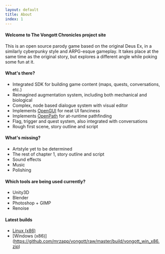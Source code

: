 ```yaml
---
layout: default
title: About
index: 1
---
```


#### Welcome to The Vongott Chronicles project site
This is an open source parody game based on the original Deus Ex, in a similarly cyberpunky style and ARPG-esque gameplay. It takes place at the same time as the original story, but explores a different angle while poking some fun at it.

#### What's there?
* Integrated SDK for building game content (maps, quests, conversations, etc.)
* Reimagined augmentation system, including both mechanical and biological
* Complex, node based dialogue system with visual editor
* Implements [OpenGUI](http://jeppezapp.com/opengui) for neat UI fanciness
* Implements [OpenPath](http://jeppezapp.com/openpath) for at-runtime pathfinding
* Flag, trigger and quest system, also integrated with conversations
* Rough first scene, story outline and script

#### What's missing?
* Artstyle yet to be determined
* The rest of chapter 1, story outline and script
* Sound effects
* Music
* Polishing

#### Which tools are being used currently?
* Unity3D
* Blender
* Photoshop + GIMP
* Renoise

#### Latest builds
* [Linux (x86)](https://github.com/mrzapp/vongott/raw/master/build/vongott_linux_x86.zip)  
* [Windows (x86)] (https://github.com/mrzapp/vongott/raw/master/build/vongott_win_x86.zip)
